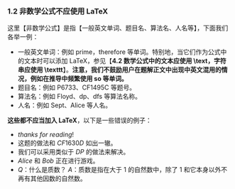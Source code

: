 ### 1.2 非数学公式不应使用 LaTeX

这里【非数学公式】是指【一般英文单词、题目名、算法名、人名等】，下面我们各举一例：

- 一般英文单词：例如 prime，therefore 等单词。特别地，当它们作为公式中的文本时可以添加 LaTeX，参见【**4.2 数学公式中的文本应使用 \text，字符串应使用 \texttt**】。**注意，我们不鼓励用户在题解正文中出现中英文混用的情况，例如在推导中频繁使用 so 等单词。**
- 题目名：例如 P6733、CF1495C 等题号。
- 算法名：例如 Floyd、dp、dfs 等算法名称。
- 人名：例如 Sept、Alice 等人名。

**这些都不应当加入 LaTeX**，以下是一些错误的例子：

- $thanks\ for\ reading!$
- 这题的做法和 $CF1630D$ 如出一辙。
- 我们可以采用类似于 $DP$ 的做法来解决。
- $Alice$ 和 $Bob$ 正在进行游戏。
- $Q$：什么是质数？ $A$：质数是指在大于 $1$ 的自然数中，除了 $1$ 和它本身以外不再有其他因数的自然数。